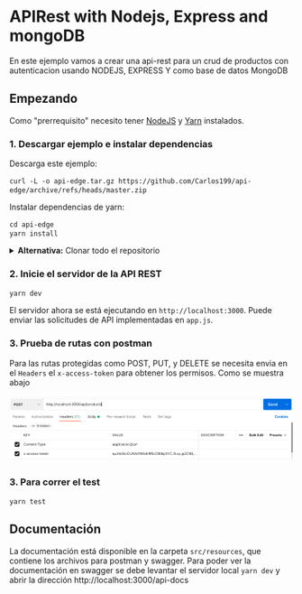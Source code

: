 # APIRest with Nodejs, Express and mongoDB

En este ejemplo vamos a crear una api-rest para un crud de productos con autenticacion usando NODEJS, EXPRESS Y como base de datos MongoDB

## Empezando

Como "prerrequisito" necesito tener [NodeJS](https://nodejs.org) y [Yarn](https://classic.yarnpkg.com/lang/en/docs/install) instalados.

### 1. Descargar ejemplo e instalar dependencias

Descarga este ejemplo:

```
curl -L -o api-edge.tar.gz https://github.com/Carlos199/api-edge/archive/refs/heads/master.zip
```

Instalar dependencias de yarn:

```
cd api-edge
yarn install
```

<details><summary><strong>Alternativa:</strong> Clonar todo el repositorio</summary>

Clona este repositorio:

```
git clone https://github.com/Carlos199/api-edge.git
```

Instalar dependencias de yarn:

```
cd api-edge
yarn install
```

</details>

### 2. Inicie el servidor de la API REST

```
yarn dev
```

El servidor ahora se está ejecutando en `http://localhost:3000`. Puede enviar las solicitudes de API implementadas en `app.js`.

### 3. Prueba de rutas con postman

Para las rutas protegidas como POST, PUT, y DELETE se necesita envia en el `Headers` el `x-access-token` para obtener los permisos. Como se muestra abajo

![Screenshot](postman.png)

### 3. Para correr el test

```
yarn test
```

## Documentación

La documentación está disponible en la carpeta `src/resources`, que contiene los archivos para postman y swagger.
Para poder ver la documentación en swagger se debe levantar el servidor local `yarn dev` y abrir la dirección http://localhost:3000/api-docs
